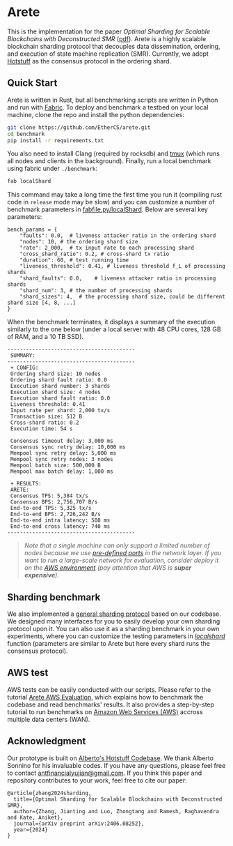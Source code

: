 # Arete
This is the implementation for the paper *Optimal Sharding for Scalable Blockchains with Deconstructed SMR* ([pdf](https://arxiv.org/pdf/2406.08252)). Arete is a highly scalable blockchain sharding protocol that decouples data dissemination, ordering, and execution of state machine replication (SMR). Currently, we adopt [Hotstuff](https://dl.acm.org/doi/abs/10.1145/3293611.3331591) as the consensus protocol in the ordering shard.

## Quick Start

Arete is written in Rust, but all benchmarking scripts are written in Python and run with [Fabric](http://www.fabfile.org/). To deploy and benchmark a testbed on your local machine, clone the repo and install the python dependencies:

```bash
git clone https://github.com/EtherCS/arete.git
cd benchmark
pip install -r requirements.txt
```

You also need to install Clang (required by rocksdb) and [tmux](https://linuxize.com/post/getting-started-with-tmux/#installing-tmux) (which runs all nodes and clients in the background). Finally, run a local benchmark using fabric under `./benchmark`:

```bash
fab localShard
```

This command may take a long time the first time you run it (compiling rust code in `release` mode may be slow) and you can customize a number of benchmark parameters in [fabfile.py/localShard](https://github.com/EtherCS/arete/blob/main/benchmark/fabfile.py#L63). Below are several key parameters:
```text
bench_params = {
    "faults": 0.0,  # liveness attacker ratio in the ordering shard
    "nodes": 10, # the ordering shard size
    "rate": 2_000,  # tx input rate to each processing shard
    "cross_shard_ratio": 0.2, # cross-shard tx ratio
    "duration": 60, # test running time
    "liveness_threshold": 0.41, # liveness threshold f_L of processing shards
    "shard_faults": 0.0,    # liveness attacker ratio in processing shards
    "shard_num": 3, # the number of processing shards
    "shard_sizes": 4,  # the processing shard size, could be different shard size [4, 8, ...]
}
```


When the benchmark terminates, it displays a summary of the execution similarly to the one below (under a local server with 48 CPU cores, 128 GB of RAM, and a 10 TB SSD).

```text
-----------------------------------------
 SUMMARY:
-----------------------------------------
 + CONFIG:
 Ordering shard size: 10 nodes
 Ordering shard fault ratio: 0.0 
 Execution shard number: 3 shards
 Execution shard size: 4 nodes
 Execution shard fault ratio: 0.0 
 Liveness threshold: 0.41 
 Input rate per shard: 2,000 tx/s
 Transaction size: 512 B
 Cross-shard ratio: 0.2 
 Execution time: 54 s

 Consensus timeout delay: 3,000 ms
 Consensus sync retry delay: 10,000 ms
 Mempool sync retry delay: 5,000 ms
 Mempool sync retry nodes: 3 nodes
 Mempool batch size: 500,000 B
 Mempool max batch delay: 1,000 ms

 + RESULTS:
 ARETE:
 Consensus TPS: 5,384 tx/s
 Consensus BPS: 2,756,707 B/s
 End-to-end TPS: 5,325 tx/s
 End-to-end BPS: 2,726,242 B/s
 End-to-end intra latency: 508 ms
 End-to-end cross latency: 740 ms
-----------------------------------------
```
> *Note that a single machine can only support a limited number of nodes because we use [pre-defined ports](https://github.com/EtherCS/arete/blob/main/benchmark/benchmark/config.py#L117) in the network layer. If you want to run a large-scale network for evaluation, consider deploy it on the [AWS environment](https://github.com/EtherCS/arete/tree/main?tab=readme-ov-file#aws-test) (pay attention that AWS is **super expensive**).*

## Sharding benchmark
We also implemented a [general sharding protocol](https://github.com/EtherCS/arete/tree/sota) based on our codebase. We designed many interfaces for you to easily develop your own sharding protocol upon it. You can also use it as a sharding benchmark in your own experiments, where you can customize the testing parameters in [*localshard*](https://github.com/EtherCS/arete/blob/sota/benchmark/fabfile.py#L63) function (parameters are similar to Arete but here every shard runs the consensus protocol).

## AWS test
AWS tests can be easily conducted with our scripts. Please refer to the tutorial [Arete AWS Evaluation](https://github.com/EtherCS/arete/wiki/AWS-Benchmark), which explains how to benchmark the codebase and read benchmarks' results. It also provides a step-by-step tutorial to run benchmarks on [Amazon Web Services (AWS)](https://aws.amazon.com) accross multiple data centers (WAN).

## Acknowledgment
Our prototype is built on [Alberto's Hotstuff Codebase](https://github.com/asonnino/hotstuff). We thank Alberto Sonnino for his invaluable codes. If you have any questions, please feel free to contact antfinancialyujian@gmail.com. If you think this paper and repository contributes to your work, feel free to cite our paper:
```text
@article{zhang2024sharding,
  title={Optimal Sharding for Scalable Blockchains with Deconstructed SMR},
  author={Zhang, Jianting and Luo, Zhongtang and Ramesh, Raghavendra and Kate, Aniket},
  journal={arXiv preprint arXiv:2406.08252},
  year={2024}
}
```
